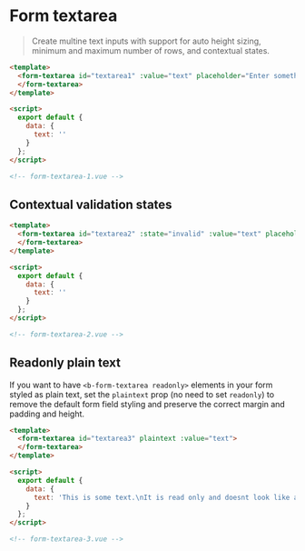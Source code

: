# Form textarea

> Create multine text inputs with support for auto height sizing, minimum
and maximum number of rows, and contextual states.

```html
<template>
  <form-textarea id="textarea1" :value="text" placeholder="Enter something" :rows="3" :max-rows="5">
  </form-textarea>
</template>

<script>
  export default {
    data: {
      text: ''
    }
  };
</script>

<!-- form-textarea-1.vue -->
```

## Contextual validation states

```html
<template>
  <form-textarea id="textarea2" :state="invalid" :value="text" placeholder="Enter something" :rows="3">
  </form-textarea>
</template>

<script>
  export default {
    data: {
      text: ''
    }
  };
</script>

<!-- form-textarea-2.vue -->
```

## Readonly plain text
If you want to have `<b-form-textarea readonly>` elements in your form styled as plain
text, set the `plaintext` prop (no need to set `readonly`) to remove the default form
field styling and preserve the correct margin and padding and height.


```html
<template>
  <form-textarea id="textarea3" plaintext :value="text">
  </form-textarea>
</template>

<script>
  export default {
    data: {
      text: 'This is some text.\nIt is read only and doesnt look like an input.'
    }
  };
</script>

<!-- form-textarea-3.vue -->
```

